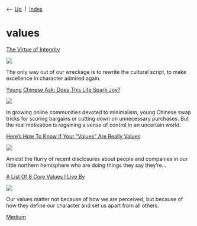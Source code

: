 <div class="nav">

⟵ [Up](index.html)  \|  [Index](index.html)

</div>

# values

<div class="cards">

<div class="card">

<div class="card-title">

[The Virtue of
Integrity](https://www.theatlantic.com/ideas/archive/2025/08/integrity-politics-trump-corruption/683837/?utm_source=feed)

</div>

<div class="card-image">

[![](https://cdn.theatlantic.com/thumbor/R--e-YpIs4NpvdH2IP7_UN7ri64=/0x43:2000x1085/1200x625/media/img/mt/2025/08/2025_08_11_Wehner_Virtue_of_Integrity_final/original.png)](https://www.theatlantic.com/ideas/archive/2025/08/integrity-politics-trump-corruption/683837/?utm_source=feed)

</div>

The only way out of our wreckage is to rewrite the cultural script, to
make excellence in character admired again.

</div>

<div class="card">

<div class="card-title">

[Young Chinese Ask: Does This Life Spark
Joy?](https://www.sixthtone.com/news/1012459/Young%20Chinese%20Ask:%20Does%20This%20Life%20Spark%20Joy)

</div>

<div class="card-image">

[![](https://image5.sixthtone.com/image/5/64/782.jpg)](https://www.sixthtone.com/news/1012459/Young%20Chinese%20Ask:%20Does%20This%20Life%20Spark%20Joy)

</div>

In growing online communities devoted to minimalism, young Chinese swap
tricks for scoring bargains or cutting down on unnecessary purchases.
But the real motivation is regaining a sense of control in an uncertain
world.

</div>

<div class="card">

<div class="card-title">

[Here’s How To Know If Your “Values” Are Really
Values](https://medium.com/the-mission/heres-how-to-know-if-your-values-are-really-values-d54ffc10c70c)

</div>

<div class="card-image">

[![](https://miro.medium.com/v2/resize:fit:1200/1*SuXQ9NhuCu6B57Z018WVCQ.png)](https://medium.com/the-mission/heres-how-to-know-if-your-values-are-really-values-d54ffc10c70c)

</div>

Amidst the flurry of recent disclosures about people and companies in
our little northern hemisphere who are doing things they say they’re…

</div>

<div class="card">

<div class="card-title">

[A List Of 8 Core Values I Live
By](https://getpocket.com/explore/item/a-list-of-8-core-values-i-live-by)

</div>

<div class="card-image">

[![](https://pocket-image-cache.com/1200x/filters:format(jpg):extract_focal()/https%3A%2F%2Fi2.wp.com%2Fdariusforoux.com%2Fwp-content%2Fuploads%2F2018%2F09%2Fvalues.png%3Ffit%3D665%252C499%26ssl%3D1)](https://getpocket.com/explore/item/a-list-of-8-core-values-i-live-by)

</div>

Our values matter not because of how we are perceived, but because of
how they define our character and set us apart from all others.

</div>

<div class="card">

<div class="card-title">

[Medium](https://medium.com/message/how-to-be-polite-9bf1e69e888c%23.2utmc7hnv&ust=1560104325202000)

</div>

</div>

</div>

